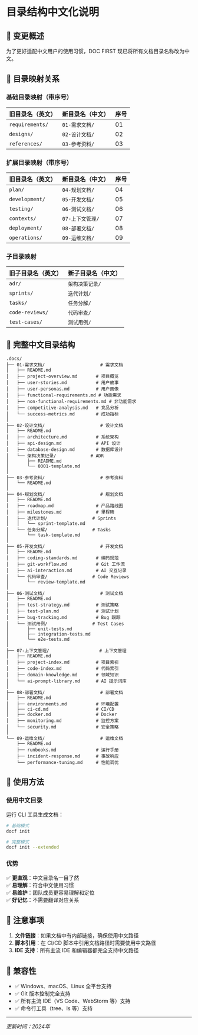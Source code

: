 # 目录结构中文化说明

## 🎯 变更概述

为了更好适配中文用户的使用习惯，DOC FIRST 现已将所有文档目录名称改为中文。

## 📁 目录映射关系

### 基础目录映射（带序号）

| 旧目录名（英文） | 新目录名（中文） | 序号 |
|----------------|----------------|------|
| `requirements/` | `01-需求文档/` | 01 |
| `designs/` | `02-设计文档/` | 02 |
| `references/` | `03-参考资料/` | 03 |

### 扩展目录映射（带序号）

| 旧目录名（英文） | 新目录名（中文） | 序号 |
|----------------|----------------|------|
| `plan/` | `04-规划文档/` | 04 |
| `development/` | `05-开发文档/` | 05 |
| `testing/` | `06-测试文档/` | 06 |
| `contexts/` | `07-上下文管理/` | 07 |
| `deployment/` | `08-部署文档/` | 08 |
| `operations/` | `09-运维文档/` | 09 |

### 子目录映射

| 旧子目录名（英文） | 新子目录名（中文） |
|------------------|------------------|
| `adr/` | `架构决策记录/` |
| `sprints/` | `迭代计划/` |
| `tasks/` | `任务分解/` |
| `code-reviews/` | `代码审查/` |
| `test-cases/` | `测试用例/` |

## 📂 完整中文目录结构

```
.docs/
├── 01-需求文档/                     # 需求文档
│   ├── README.md
│   ├── project-overview.md       # 项目概览
│   ├── user-stories.md           # 用户故事
│   ├── user-personas.md          # 用户画像
│   ├── functional-requirements.md # 功能需求
│   ├── non-functional-requirements.md # 非功能需求
│   ├── competitive-analysis.md   # 竞品分析
│   └── success-metrics.md        # 成功指标
│
├── 02-设计文档/                     # 设计文档
│   ├── README.md
│   ├── architecture.md           # 系统架构
│   ├── api-design.md             # API 设计
│   ├── database-design.md        # 数据库设计
│   └── 架构决策记录/             # ADR
│       ├── README.md
│       └── 0001-template.md
│
├── 03-参考资料/                     # 参考资料
│   └── README.md
│
├── 04-规划文档/                     # 规划文档
│   ├── README.md
│   ├── roadmap.md                # 产品路线图
│   ├── milestones.md             # 里程碑
│   ├── 迭代计划/                 # Sprints
│   │   └── sprint-template.md
│   └── 任务分解/                 # Tasks
│       └── task-template.md
│
├── 05-开发文档/                     # 开发文档
│   ├── README.md
│   ├── coding-standards.md       # 编码规范
│   ├── git-workflow.md           # Git 工作流
│   ├── ai-interaction.md         # AI 交互记录
│   └── 代码审查/                 # Code Reviews
│       └── review-template.md
│
├── 06-测试文档/                     # 测试文档
│   ├── README.md
│   ├── test-strategy.md          # 测试策略
│   ├── test-plan.md              # 测试计划
│   ├── bug-tracking.md           # Bug 跟踪
│   └── 测试用例/                 # Test Cases
│       ├── unit-tests.md
│       ├── integration-tests.md
│       └── e2e-tests.md
│
├── 07-上下文管理/                   # 上下文管理
│   ├── README.md
│   ├── project-index.md          # 项目索引
│   ├── code-index.md             # 代码索引
│   ├── domain-knowledge.md       # 领域知识
│   └── ai-prompt-library.md      # AI 提示词库
│
├── 08-部署文档/                     # 部署文档
│   ├── README.md
│   ├── environments.md           # 环境配置
│   ├── ci-cd.md                  # CI/CD
│   ├── docker.md                 # Docker
│   ├── monitoring.md             # 监控方案
│   └── security.md               # 安全策略
│
└── 09-运维文档/                     # 运维文档
    ├── README.md
    ├── runbooks.md               # 运行手册
    ├── incident-response.md      # 事故响应
    └── performance-tuning.md     # 性能调优
```

## 🚀 使用方法

### 使用中文目录

运行 CLI 工具生成文档：

```bash
# 基础模式
docf init

# 完整模式
docf init --extended
```

### 优势

✅ **更直观**：中文目录名一目了然  
✅ **易理解**：符合中文使用习惯  
✅ **易维护**：团队成员更容易理解和定位  
✅ **好记忆**：不需要翻译对应关系  

## 📝 注意事项

1. **文件链接**：如果文档中有内部链接，确保使用中文路径
2. **脚本引用**：在 CI/CD 脚本中引用文档路径时需要使用中文路径
3. **IDE 支持**：所有主流 IDE 和编辑器都完全支持中文路径

## 🔄 兼容性

- ✅ Windows、macOS、Linux 全平台支持
- ✅ Git 版本控制完全支持
- ✅ 所有主流 IDE（VS Code、WebStorm 等）支持
- ✅ 命令行工具（tree、ls 等）支持

---

*更新时间：2024年*

